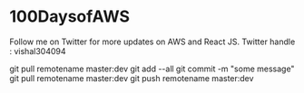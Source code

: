 # 100DaysofAWS
Follow me on Twitter for more updates on AWS and  React JS.
Twitter handle : vishal304094


git pull remotename master:dev
git add --all
git commit -m "some message"
git pull remotename master:dev
git push remotename master:dev
